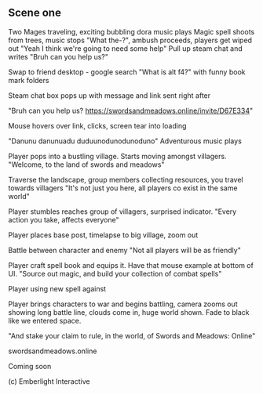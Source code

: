 Scene one
- 

Two Mages traveling, exciting bubbling dora music plays
Magic spell shoots from trees, music stops "What the-?", ambush proceeds, players get wiped out 
"Yeah I think we're going to need some help"
Pull up steam chat and writes "Bruh can you help us?"

Swap to friend desktop - google search "What is alt f4?" with funny book mark folders

Steam chat box pops up with message and link sent right after

"Bruh can you help us? https://swordsandmeadows.online/invite/D67E334"

Mouse hovers over link, clicks, screen tear into loading 

"Danunu danunuadu duduunodunodunoduno"
Adventurous music plays

Player pops into a bustling village. Starts moving amongst villagers.
"Welcome, to the land of swords and meadows"

Traverse the landscape, group members collecting resources, you travel towards villagers
"It's not just you here, all players co exist in the same world"

Player stumbles reaches group of villagers, surprised indicator.
"Every action you take, affects everyone"

Player places base post, timelapse to big village, zoom out

Battle between character and enemy
"Not all players will be as friendly"

Player craft spell book and equips it. Have that mouse example at bottom of UI.
"Source out magic, and build your collection of combat spells"

Player using new spell against 


Player brings characters to war and begins battling, camera zooms out showing long battle line, clouds come in, huge world shown. Fade to black like we entered space.

"And stake your claim to rule, in the world, of Swords and Meadows: Online"

swordsandmeadows.online

Coming soon

(c) Emberlight Interactive
